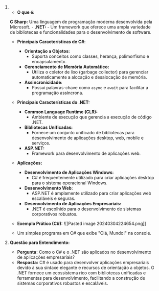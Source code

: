 1. - **O que é:**
        
	**C Sharp:**
            Uma linguagem de programação moderna desenvolvida pela Microsoft.
        - **.NET:**
            - Um framework que oferece uma ampla variedade de bibliotecas e funcionalidades para o desenvolvimento de software.
    - **Principais Características de C#:**
        
        - **Orientação a Objetos:**
            - Suporta conceitos como classes, herança, polimorfismo e encapsulamento.
        - **Gerenciamento de Memória Automático:**
            - Utiliza o coletor de lixo (garbage collector) para gerenciar automaticamente a alocação e desalocação de memória.
        - **Assincronicidade:**
            - Possui palavras-chave como `async` e `await` para facilitar a programação assíncrona.
    - **Principais Características do .NET:**
        
        - **Common Language Runtime (CLR):**
            - Ambiente de execução que gerencia a execução de código .NET.
        - **Bibliotecas Unificadas:**
            - Fornece um conjunto unificado de bibliotecas para desenvolvimento de aplicações desktop, web, mobile e serviços.
        - **ASP.NET:**
            - Framework para desenvolvimento de aplicações web.
    - **Aplicações:**
        
        - **Desenvolvimento de Aplicações Windows:**
            - C# é frequentemente utilizado para criar aplicações desktop para o sistema operacional Windows.
        - **Desenvolvimento Web:**
            - ASP.NET é amplamente utilizado para criar aplicações web escaláveis e seguras.
        - **Desenvolvimento de Aplicações Empresariais:**
            - .NET é escolhido para o desenvolvimento de sistemas corporativos robustos.
    - **Exemplo Prático (C#):**
    ![[Pasted image 20240304224654.png]]
    - Um simples programa em C# que exibe "Olá, Mundo!" na console.
2. **Questão para Entendimento:**
    
    - **Pergunta:** Como o C# e o .NET são aplicados no desenvolvimento de aplicações empresariais?
    - **Resposta:** C# é usado para desenvolver aplicações empresariais devido à sua sintaxe elegante e recursos de orientação a objetos. O .NET fornece um ecossistema rico com bibliotecas unificadas e ferramentas para desenvolvimento, facilitando a construção de sistemas corporativos robustos e escaláveis.